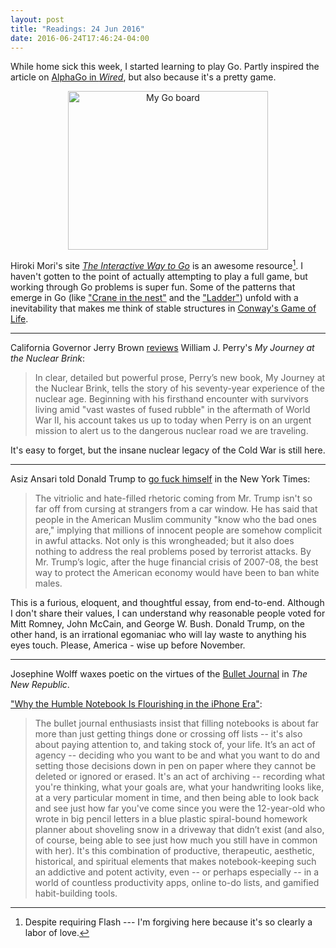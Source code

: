 ```yaml
---
layout: post
title: "Readings: 24 Jun 2016"
date: 2016-06-24T17:46:24-04:00
---
```


While home sick this week, I started learning to play Go. Partly inspired the article on [AlphaGo in _Wired_](http://www.wired.com/2016/05/google-alpha-go-ai/), but also because it's a pretty game.

<div align="center">
<a data-flickr-embed="true"  href="https://www.flickr.com/photos/mjryall/364379691/in/photolist-ycxot-66L5Hp-6aG6ik-aQve9x-dDR5U8-7GvAsp-63bwt4-8dwk7M-axmvaf-kKYehU-pGexoJ-dVy7PS-8q74Bo-aVj9Be-rAbED-7VL5N6-5vQW7S-pmdiEq-dT3rfs-b2q3wc-cg5W3S-dw2FdQ-oa6wBi-pstGnD-9F2C8-5CbcTW-875Pue-pvuB2z-cGmdD5-croxuA-bnCRa-3iqQfP-dvg3ag-cYf513-coAo6h-66PZyn-dSa1Ee-dFw8G7-roxtU-9awYso-8Xi5B7-72DZBz-rCYR87-azTBfD-6Cgxee-6hUSfd-sxsZbQ-a2hreo-8RbZw-dMgNoj" title="My Go board"><img src="https://c4.staticflickr.com/1/152/364379691_c4639b3aed_n.jpg" width="320" height="254" alt="My Go board"></a><script async src="//embedr.flickr.com/assets/client-code.js" charset="utf-8"></script>
</div>

Hiroki Mori's site [_The Interactive Way to Go_](http://playgo.to/iwtg/en/) is an awesome resource[^1]. I haven't gotten to the point of actually attempting to play a full game, but working through Go problems is super fun. Some of the patterns that emerge in Go (like ["Crane in the nest"](http://playgo.to/iwtg/en/P40K.html) and the ["Ladder"](http://playgo.to/iwtg/en/P45K.html)) unfold with a inevitability that makes me think of stable structures in [Conway's Game of Life](http://www.bitstorm.org/gameoflife/).

----

California Governor Jerry Brown [reviews](http://www.nybooks.com/articles/2016/07/14/a-stark-nuclear-warning/) William J. Perry's _My Journey at the Nuclear Brink_:

> In clear, detailed but powerful prose, Perry’s new book, My Journey at the Nuclear Brink, tells the story of his seventy-year experience of the nuclear age. Beginning with his firsthand encounter with survivors living amid "vast wastes of fused rubble" in the aftermath of World War II, his account takes us up to today when Perry is on an urgent mission to alert us to the dangerous nuclear road we are traveling.

It's easy to forget, but the insane nuclear legacy of the Cold War is still here.

----

Asiz Ansari told Donald Trump to [go fuck himself](http://www.nytimes.com/2016/06/26/opinion/sunday/aziz-ansari-why-trump-makes-me-scared-for-my-family.html?_r=0) in the New York Times:

> The vitriolic and hate-filled rhetoric coming from Mr. Trump isn't so far off from cursing at strangers from a car window. He has said that people in the American Muslim community "know who the bad ones are," implying that millions of innocent people are somehow complicit in awful attacks. Not only is this wrongheaded; but it also does nothing to address the real problems posed by terrorist attacks. By Mr. Trump’s logic, after the huge financial crisis of 2007-08, the best way to protect the American economy would have been to ban white males.

This is a furious, eloquent, and thoughtful essay, from end-to-end. Although I don't share their values, I can understand why reasonable people voted for Mitt Romney, John McCain, and George W. Bush. Donald Trump, on the other hand, is an irrational egomaniac who will lay waste to anything his eyes touch. Please, America - wise up before November.

----

Josephine Wolff waxes poetic on the virtues of the [Bullet Journal](http://bulletjournal.com) in _The New Republic_.

["Why the Humble Notebook Is Flourishing in the iPhone Era"](https://newrepublic.com/article/134486/humble-notebook-flourishing-iphone-era):

> The bullet journal enthusiasts insist that filling notebooks is about far more than just getting things done or crossing off lists -- it's also about paying attention to, and taking stock of, your life. It’s an act of agency -- deciding who you want to be and what you want to do and setting those decisions down in pen on paper where they cannot be deleted or ignored or erased. It's an act of archiving -- recording what you're thinking, what your goals are, what your handwriting looks like, at a very particular moment in time, and then being able to look back and see just how far you've come since you were the 12-year-old who wrote in big pencil letters in a blue plastic spiral-bound homework planner about shoveling snow in a driveway that didn’t exist (and also, of course, being able to see just how much you still have in common with her). It's this combination of productive, therapeutic, aesthetic, historical, and spiritual elements that makes notebook-keeping such an addictive and potent activity, even -- or perhaps especially -- in a world of countless productivity apps, online to-do lists, and gamified habit-building tools.

[^1]:	Despite requiring Flash --- I'm forgiving here because it's so clearly a labor of love.
